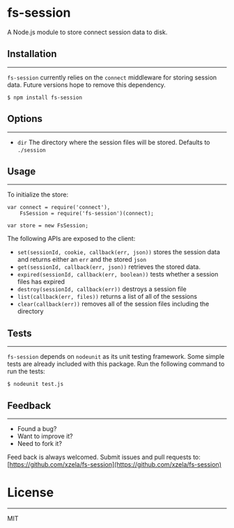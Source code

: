 fs-session
==========

A Node.js module to store connect session data to disk.


## Installation
---

`fs-session` currently relies on the `connect` middleware for storing session data. Future versions hope to remove this dependency.


```
$ npm install fs-session
```  

## Options
---
* `dir` The directory where the session files will be stored. Defaults to `./session`

## Usage
---
To initialize the store:

```
var connect = require('connect'),
	FsSession = require('fs-session')(connect);

var store = new FsSession;

```

The following APIs are exposed to the client:

* `set(sessionId, cookie, callback(err, json))` stores the session data and returns either an `err` and the stored `json` 
* `get(sessionId, callback(err, json))` retrieves the stored data.
* `expired(sessionId, callback(err, boolean))` tests whether a session files has expired
* `destroy(sessionId, callback(err))` destroys a session file
* `list(callback(err, files))` returns a list of all of the sessions
* `clear(callback(err))` removes all of the session files including the directory

## Tests
---
`fs-session` depends on `nodeunit` as its unit testing framework. Some simple tests are already included with this package. Run the following command to run the tests:

```
$ nodeunit test.js
```


## Feedback
---
* Found a bug? 
* Want to improve it? 
* Need to fork it?

Feed back is always welcomed. Submit issues and pull requests to: [https://github.com/xzela/fs-session](https://github.com/xzela/fs-session)

# License
---
MIT

